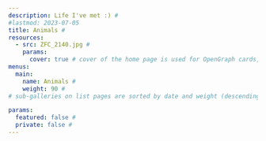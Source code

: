 ```yaml
---
description: Life I've met :) #
#lastmod: 2023-07-05
title: Animals #
resources:
  - src: ZFC_2140.jpg #
    params:
      cover: true # cover of the home page is used for OpenGraph cards, etc.
menus:
  main:
    name: Animals #
    weight: 90 #
# sub-galleries on list pages are sorted by date and weight (descending)

params:
  featured: false #
  private: false #
---
```

